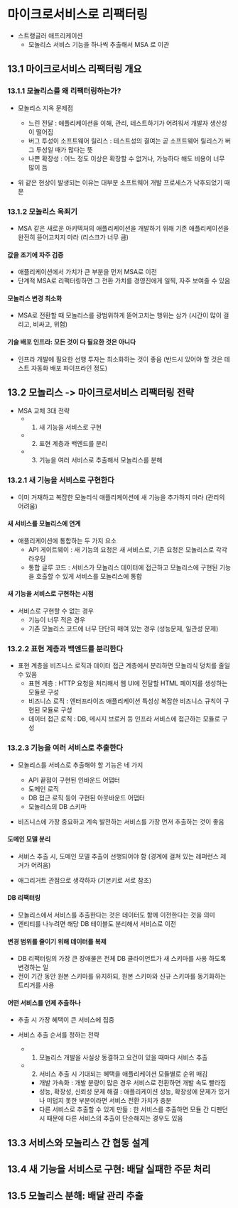 # 마이크로서비스로 리팩터링
- 스트랭글러 애프리케이션
  - 모놀리스 서비스 기능을 하나씩 추출해서 MSA 로 이관 

## 13.1 마이크로서비스 리팩터링 개요

### 13.1.1 모놀리스를 왜 리팩터링하는가?
- 모놀리스 지옥 문제점
  - 느린 전달 : 애플리케이션을 이해, 관리, 테스트하기가 어려워서 개발자 생산성이 떨어짐
  - 버그 투성이 소프트웨어 릴리스 : 테스트성의 결여는 곧 소프트웨어 릴리스가 버그 투성일 때가 많다는 뜻
  - 나쁜 확장성 : 어느 정도 이상은 확장할 수 없거나, 가능하다 해도 비용이 너무 많이 듬 

- 위 같은 현상이 발생되는 이유는 대부분 소프트웨어 개발 프로세스가 낙후되었기 때문

### 13.1.2 모놀리스 옥죄기
- MSA 같은 새로운 아키텍처의 애플리케이션을 개발하기 위해 기존 애플리케이션을 완전히 뜯어고치지 마라 (리스크가 너무 큼)

#### 값을 조기에 자주 검증
- 애플리케이션에서 가치가 큰 부분을 먼저 MSA로 이전
- 단계적 MSA로 리팩터링하면 그 전환 가치를 경영진에게 일찍, 자주 보여줄 수 있음

#### 모놀리스 변경 최소화
- MSA로 전환할 때 모놀리스를 광범위하게 뜯어고치는 행위는 삼가 (시간이 많이 걸리고, 비싸고, 위험)

#### 기술 배포 인프라: 모든 것이 다 필요한 것은 아니다
- 인프라 개발에 필요한 선행 투자는 최소화하는 것이 좋음 (반드시 있어야 할 것은 테스트 자동화 배포 파이프라인 정도)

## 13.2 모놀리스 -> 마이크로서비스 리팩터링 전략
- MSA 교체 3대 전략
  - 1) 새 기능을 서비스로 구현
  - 2) 표현 계층과 백엔드를 분리
  - 3) 기능을 여러 서비스로 추출해서 모놀리스를 분해 

### 13.2.1 새 기능을 서비스로 구현한다
- 이미 거재하고 복잡한 모놀리식 애플리케이션에 새 기능을 추가하지 마라 (관리의 어려움)

#### 새 서비스를 모놀리스에 연계
- 애플리케이션에 통합하는 두 가지 요소
  - API 게이트웨이 : 새 기능의 요청은 새 서비스로, 기존 요청은 모놀리스로 각각 라우팅
  - 통합 글루 코드 : 서비스가 모놀리스 데이터에 접근하고 모놀리스에 구현된 기능을 호출할 수 있게 서비스를 모놀리스에 통합 

#### 새 기능을 서비스로 구현하는 시점
- 서비스로 구현할 수 없는 경우
  - 기능이 너무 적은 경우
  - 기존 모놀리스 코드에 너무 단단히 매여 있는 경우 (성능문제, 일관성 문제) 

### 13.2.2 표현 계층과 백엔드를 분리한다
- 표현 계층을 비즈니스 로직과 데이터 접근 계층에서 분리하면 모놀리식 덩치를 줄일 수 있음
  - 표현 계층 : HTTP 요청을 처리해서 웹 UI에 전달할 HTML 페이지를 생성하는 모듈로 구성
  - 비즈니스 로직 : 엔터프라이즈 애플리케이션 특성상 복잡한 비즈니스 규칙이 구현된 모듈로 구성
  - 데이터 접근 로직 : DB, 메시지 브로커 등 인프라 서비스에 접근하는 모듈로 구성 

### 13.2.3 기능을 여러 서비스로 추출한다
- 모놀리스를 서비스로 추출해야 할 기능은 네 가지
  - API 끝점이 구현된 인바운드 어댑터
  - 도메인 로직
  - DB 접근 로직 등이 구현된 아웃바운드 어댑터
  - 모놀리스의 DB 스키마

- 비즈니스에 가장 중요하고 계속 발전하는 서비스를 가장 먼저 추출하는 것이 좋음

#### 도메인 모델 분리
- 서비스 추출 시, 도메인 모델 추출이 선행되어야 함 (경계에 걸쳐 있는 레퍼런스 제거가 어려움)

- 애그리거트 관점으로 생각하자 (기본키로 서로 참조)

#### DB 리팩터링
- 모놀리스에서 서비스를 추출한다는 것은 데이터도 함께 이전한다는 것을 의미
- 엔티티를 나누려면 해당 DB 테이블도 분리해서 서비스로 이전

#### 변경 범위를 줄이기 위해 데이터를 복제
- DB 리팩터링의 가장 큰 장애물은 전체 DB 클라이언트가 새 스키마를 사용 하도록 변경하는 일
- 전이 기간 동안 원본 스키마를 유지하되, 원본 스키마와 신규 스키마를 동기화하는 트리거를 사용

#### 어떤 서비스를 언제 추출하나
- 추출 시 가장 혜택이 큰 서비스에 집중

- 서비스 추출 순서를 정하는 전략
  - 1) 모놀리스 개발을 사실상 동결하고 요건이 있을 때마다 서비스 추출
  - 2) 서비스 추출 시 기대되는 혜택을 애플리케이션 모듈별로 순위 매김
    - 개발 가속화 : 개발 분량이 많은 경우 서비스로 전환하면 개발 속도 빨라짐
    - 성능, 확장성, 신뢰성 문제 해결 : 애플리케이션 성능, 확장성에 문제가 있거나 미덥지 못한 부분이라면 서비스 전환 가치가 충분
    - 다른 서비스로 추출할 수 있게 만듦 : 한 서비스를 추출하면 모듈 간 디펜던시 때문에 다른 서비스의 추출이 단순해지는 경우도 있음

## 13.3 서비스와 모놀리스 간 협동 설계


## 13.4 새 기능을 서비스로 구현: 배달 실패한 주문 처리


## 13.5 모놀리스 분해: 배달 관리 추출

